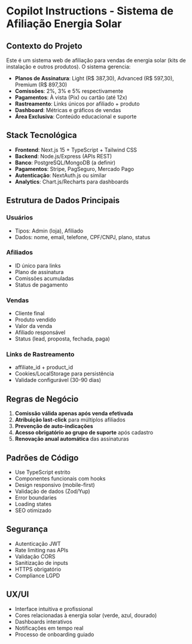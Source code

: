 # Copilot Instructions - Sistema de Afiliação Energia Solar

<!-- Use this file to provide workspace-specific custom instructions to Copilot. For more details, visit https://code.visualstudio.com/docs/copilot/copilot-customization#_use-a-githubcopilotinstructionsmd-file -->

## Contexto do Projeto

Este é um sistema web de afiliação para vendas de energia solar (kits de instalação e outros produtos). O sistema gerencia:

- **Planos de Assinatura**: Light (R$ 387,30), Advanced (R$ 597,30), Premium (R$ 897,30)
- **Comissões**: 2%, 3% e 5% respectivamente
- **Pagamentos**: À vista (Pix) ou cartão (até 12x)
- **Rastreamento**: Links únicos por afiliado + produto
- **Dashboard**: Métricas e gráficos de vendas
- **Área Exclusiva**: Conteúdo educacional e suporte

## Stack Tecnológica

- **Frontend**: Next.js 15 + TypeScript + Tailwind CSS
- **Backend**: Node.js/Express (APIs REST)
- **Banco**: PostgreSQL/MongoDB (a definir)
- **Pagamentos**: Stripe, PagSeguro, Mercado Pago
- **Autenticação**: NextAuth.js ou similar
- **Analytics**: Chart.js/Recharts para dashboards

## Estrutura de Dados Principais

### Usuários
- Tipos: Admin (loja), Afiliado
- Dados: nome, email, telefone, CPF/CNPJ, plano, status

### Afiliados
- ID único para links
- Plano de assinatura
- Comissões acumuladas
- Status de pagamento

### Vendas
- Cliente final
- Produto vendido
- Valor da venda
- Afiliado responsável
- Status (lead, proposta, fechada, paga)

### Links de Rastreamento
- affiliate_id + product_id
- Cookies/LocalStorage para persistência
- Validade configurável (30-90 dias)

## Regras de Negócio

1. **Comissão válida apenas após venda efetivada**
2. **Atribuição last-click** para múltiplos afiliados
3. **Prevenção de auto-indicações**
4. **Acesso obrigatório ao grupo de suporte** após cadastro
5. **Renovação anual automática** das assinaturas

## Padrões de Código

- Use TypeScript estrito
- Componentes funcionais com hooks
- Design responsivo (mobile-first)
- Validação de dados (Zod/Yup)
- Error boundaries
- Loading states
- SEO otimizado

## Segurança

- Autenticação JWT
- Rate limiting nas APIs
- Validação CORS
- Sanitização de inputs
- HTTPS obrigatório
- Compliance LGPD

## UX/UI

- Interface intuitiva e profissional
- Cores relacionadas à energia solar (verde, azul, dourado)
- Dashboards interativos
- Notificações em tempo real
- Processo de onboarding guiado
